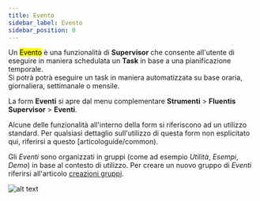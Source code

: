 ```yaml
---
title: Evento
sidebar_label: Evento
sidebar_position: 0
---
```


Un <mark>Evento</mark> è una funzionalità di **Supervisor** che consente all'utente di eseguire in maniera schedulata un **Task** in base a una pianificazione temporale.  
Si potrà potrà eseguire un task in maniera automatizzata su base oraria, giornaliera, settimanale o mensile.  

La form **Eventi** si apre dal menu complementare **Strumenti** > **Fluentis Supervisor** > **Eventi**.

Alcune delle funzionalità all'interno della form si riferiscono ad un utilizzo standard. Per qualsiasi dettaglio sull'utilizzo di questa form non esplicitato qui, riferirsi a questo [articologuide/common).

Gli *Eventi* sono organizzati in gruppi (come ad esempio *Utilità*, *Esempi*, *Demo*) in base al contesto di utilizzo. Per creare un nuovo gruppo di *Eventi* riferirsi all'articolo [creazioni gruppi](../../group-creation).

![alt text](/img/it-it/applications/supervisor/supervisor11.png)